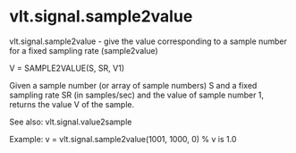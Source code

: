 # vlt.signal.sample2value

  vlt.signal.sample2value - give the value corresponding to a sample number for a fixed sampling rate (sample2value)
 
  V = SAMPLE2VALUE(S, SR, V1)
 
  Given a sample number (or array of sample numbers) S and a fixed
  sampling rate SR (in samples/sec) and the value of sample number 1,
  returns the value V of the sample.
 
  See also: vlt.signal.value2sample
  
  Example:
     v = vlt.signal.sample2value(1001, 1000, 0) % v is 1.0
